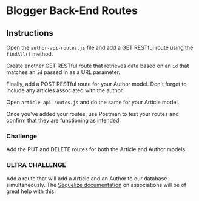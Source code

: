# Blogger Back-End Routes

## Instructions

Open the `author-api-routes.js` file and add a GET RESTful route using the `findAll()` method. 

Create another GET RESTful route that retrieves data based on an `id` that matches an `id` passed in as a URL parameter. 

Finally, add a POST RESTful route for your Author model. Don't forget to include any articles associated with the author.

Open `article-api-routes.js` and do the same for your Article model.

Once you've added your routes, use Postman to test your routes and confirm that they are functioning as intended.

### Challenge

Add the PUT and DELETE routes for both the Article and Author models.

### ULTRA CHALLENGE

Add a route that will add a Article and an Author to our database simultaneously. The [Sequelize documentation](http://docs.sequelizejs.com/manual/tutorial/associations.html) on associations will be of great help with this.
